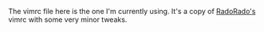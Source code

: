 The vimrc file here is the one I'm currently using. It's a copy of [RadoRado's][1] vimrc with some very minor tweaks.

[1]: https://github.com/RadoRado/dotfiles/blob/master/vimrc

